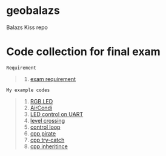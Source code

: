 # geobalazs
Balazs Kiss repo


# Code collection for final exam

```
Requirement
```
>1. [exam requirement](https://github.com/greenfox-academy/definitions/blob/master/requirement/final-hardware.md)

```
My example codes
```
>1. [RGB LED](https://github.com/greenfox-academy/huli-smarthome-device-static-fuchsit/blob/development/common/rgb_led_color/Src/rgb_led_color.c)
>2. [AirCondi](https://github.com/greenfox-academy/huli-smarthome-device-static-fuchsit/blob/development/common/fan_control/Src/aircondi.c)
>3. [LED control on UART](https://github.com/greenfox-academy/geobalazs/blob/master/STM32Cube_FW_F7_V1.8.0/Projects/STM32746G-Discovery/GreenFox/UART__/Src/main.c)
>4. [level crossing](https://github.com/greenfox-academy/geobalazs/blob/master/STM32Cube_FW_F7_V1.8.0/Projects/STM32746G-Discovery/GreenFox/exam_board/Src/main.c)
>5. [control loop](https://github.com/greenfox-academy/geobalazs/blob/master/stm32%20F7%20projects/control_loop/Src/main.c)
>6. [cpp pirate](https://github.com/greenfox-academy/geobalazs/blob/master/week-06/day-02/task_07/main.cpp)
>7. [cpp try-catch](https://github.com/greenfox-academy/geobalazs/blob/master/week-07/day-01/task_11/main.cpp)
>8. [cpp inheritince](https://github.com/greenfox-academy/geobalazs/blob/master/week-06/day-03/task_03/main.cpp)
